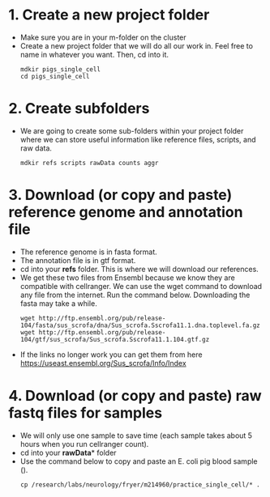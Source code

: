 # 1. Create a new project folder
- Make sure you are in your m-folder on the cluster
- Create a new project folder that we will do all our work in.  Feel free to name in whatever you want.  Then, cd into it.
  ```
  mdkir pigs_single_cell
  cd pigs_single_cell
  ```
# 2. Create subfolders
- We are going to create some sub-folders within your project folder where we can store useful information like reference files, scripts, and raw data.
  ```
  mdkir refs scripts rawData counts aggr
  ```
# 3. Download (or copy and paste) reference genome and annotation file
- The reference genome is in fasta format.
- The annotation file is in gtf format.
- cd into your **refs** folder.  This is where we will download our references.
- We get these two files from Ensembl because we know they are compatible with cellranger.  We can use the wget command to download any file from the internet.  Run the command below.  Downloading the fasta may take a while.
  ```
  wget http://ftp.ensembl.org/pub/release-104/fasta/sus_scrofa/dna/Sus_scrofa.Sscrofa11.1.dna.toplevel.fa.gz
  wget http://ftp.ensembl.org/pub/release-104/gtf/sus_scrofa/Sus_scrofa.Sscrofa11.1.104.gtf.gz
  ``` 
- If the links no longer work you can get them from here https://useast.ensembl.org/Sus_scrofa/Info/Index
# 4. Download (or copy and paste) raw fastq files for samples
- We will only use one sample to save time (each sample takes about 5 hours when you run cellranger count).
- cd into your **rawData*** folder
- Use the command below to copy and paste an E. coli pig blood sample ().
  ```
  cp /research/labs/neurology/fryer/m214960/practice_single_cell/* .
  ```
